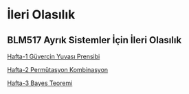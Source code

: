 # İleri Olasılık

## BLM517 Ayrık Sistemler İçin İleri Olasılık

[Hafta-1 Güvercin Yuvası Prensibi](GuvercinYuvasi.md)

[Hafta-2 Permütasyon Kombinasyon](Permutasyon_Kombinsayon.ipynb)

[Hafta-3 Bayes Teoremi](BayesTheorem.ipynb)
